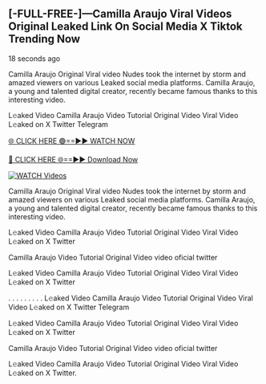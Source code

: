 ## [-FULL-FREE-]—Camilla Araujo Viral Videos Original Leaked Link On Social Media X Tiktok Trending Now

18 seconds ago

Camilla Araujo Original Viral video Nudes took the internet by storm and amazed viewers on various Leaked social media platforms. Camilla Araujo, a young and talented digital creator, recently became famous thanks to this interesting video.

L𝚎aked Video Camilla Araujo Video Tutorial Original Video Viral Video L𝚎aked on X Twitter Telegram

[🌐 CLICK HERE 🟢==►► WATCH NOW](https://usnews-daily.com/free-watch/?bo)

[🔴 CLICK HERE 🌐==►► Download Now](https://usnews-daily.com/free-watch/?bo)

[![WATCH Videos](https://i.imgur.com/ydURGbz.png)](https://usnews-daily.com/free-watch/?bo)

Camilla Araujo Original Viral video Nudes took the internet by storm and amazed viewers on various Leaked social media platforms. Camilla Araujo, a young and talented digital creator, recently became famous thanks to this interesting video.

L𝚎aked Video Camilla Araujo Video Tutorial Original Video Viral Video L𝚎aked on X Twitter

Camilla Araujo Video Tutorial Original Video video oficial twitter

L𝚎aked Video Camilla Araujo Video Tutorial Original Video Viral Video L𝚎aked on X Twitter

. . . . . . . . . L𝚎aked Video Camilla Araujo Video Tutorial Original Video Viral Video L𝚎aked on X Twitter Telegram

L𝚎aked Video Camilla Araujo Video Tutorial Original Video Viral Video L𝚎aked on X Twitter

Camilla Araujo Video Tutorial Original Video video oficial twitter

L𝚎aked Video Camilla Araujo Video Tutorial Original Video Viral Video L𝚎aked on X Twitter.
